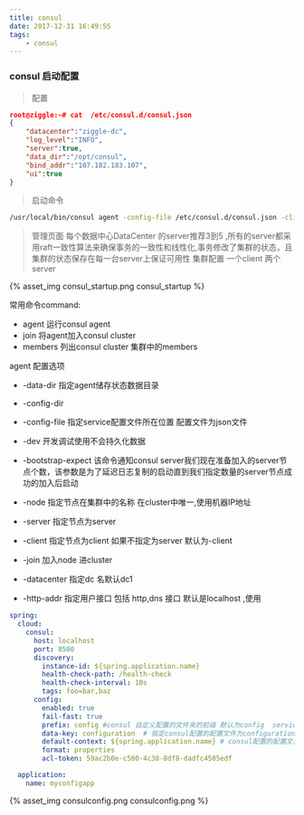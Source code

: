 ```yaml
---
title: consul
date: 2017-12-31 16:49:55
tags:
    - consul 
---
```


### consul 启动配置
> 配置


```json
root@ziggle:~# cat  /etc/consul.d/consul.json 
{
	"datacenter":"ziggle-dc",
	"log_level":"INFO",
	"server":true,
	"data_dir":"/opt/consul",
	"bind_addr":"107.182.183.107",
	"ui":true
}	
```
> 启动命令


```bash
/usr/local/bin/consul agent -config-file /etc/consul.d/consul.json -client=107.107.107.107
```

> 管理页面
每个数据中心DataCenter 的server推荐3到5 ,所有的server都采用raft一致性算法来确保事务的一致性和线性化,事务修改了集群的状态，且集群的状态保存在每一台server上保证可用性
集群配置 一个client 两个server


{% asset_img consul_startup.png consul_startup %}


<!-- more -->

常用命令command:
- agent 运行consul agent
- join  将agent加入consul cluster
- members 列出consul cluster 集群中的members

agent 配置选项
- -data-dir
指定agent储存状态数据目录

- -config-dir

- -config-file
指定service配置文件所在位置 配置文件为json文件

- -dev 
开发调试使用不会持久化数据

- -bootstrap-expect
该命令通知consul server我们现在准备加入的server节点个数，该参数是为了延迟日志复制的启动直到我们指定数量的server节点成功的加入后启动

- -node
指定节点在集群中的名称
在cluster中唯一,使用机器IP地址

- -server
指定节点为server

- -client 
指定节点为client
如果不指定为server 默认为-client

- -join
加入node 进cluster


- -datacenter
指定dc 名默认dc1

- -http-addr
指定用户接口 包括 http,dns 接口 默认是localhost ,使用


```yml
spring:
  cloud:
    consul:
      host: localhost
      port: 8500
      discovery:
        instance-id: ${spring.application.name}
        health-check-path: /health-check
        health-check-interval: 10s
        tags: foo=bar,baz
      config:
        enabled: true
        fail-fast: true
        prefix: config #consul 自定义配置的文件夹的前缀 默认为config  service/"服务名"/"服务tag"/config
        data-key: configuration  # 指定consul配置的配置文件为configuration
        default-context: ${spring.application.name} # consul配置的配置文件父路径
        format: properties
        acl-token: 59ac2b0e-c500-4c38-8df8-dadfc4505edf

  application:
    name: myconfigapp
```

{% asset_img consulconfig.png consulconfig.png %}

<!-- more -->
